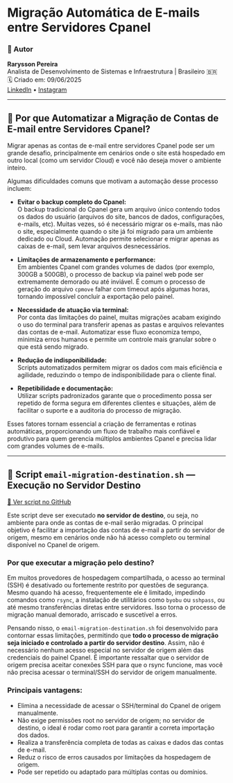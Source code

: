 # Migração Automática de E-mails entre Servidores Cpanel

### 👤 Autor

**Rarysson Pereira**  
Analista de Desenvolvimento de Sistemas e Infraestrutura | Brasileiro 🇧🇷  
🗓️ Criado em: 09/06/2025  
[LinkedIn](https://www.linkedin.com/in/rarysson-pereira?utm_source=share&utm_campaign=share_via&utm_content=profile&utm_medium=android_app) • [Instagram](https://www.instagram.com/raryssonpereira?igsh=MXhhb3N2MW1yNzl3cA==)

---

## 🤔 Por que Automatizar a Migração de Contas de E-mail entre Servidores Cpanel?

Migrar apenas as contas de e-mail entre servidores Cpanel pode ser um grande desafio, principalmente em cenários onde o site está hospedado em outro local (como um servidor Cloud) e você não deseja mover o ambiente inteiro.

Algumas dificuldades comuns que motivam a automação desse processo incluem:

- **Evitar o backup completo do Cpanel:**  
  O backup tradicional do Cpanel gera um arquivo único contendo todos os dados do usuário (arquivos do site, bancos de dados, configurações, e-mails, etc). Muitas vezes, só é necessário migrar os e-mails, mas não o site, especialmente quando o site já foi migrado para um ambiente dedicado ou Cloud. Automação permite selecionar e migrar apenas as caixas de e-mail, sem levar arquivos desnecessários.

- **Limitações de armazenamento e performance:**  
  Em ambientes Cpanel com grandes volumes de dados (por exemplo, 300GB a 500GB), o processo de backup via painel web pode ser extremamente demorado ou até inviável. É comum o processo de geração do arquivo `cpmove` falhar com timeout após algumas horas, tornando impossível concluir a exportação pelo painel.

- **Necessidade de atuação via terminal:**  
  Por conta das limitações do painel, muitas migrações acabam exigindo o uso do terminal para transferir apenas as pastas e arquivos relevantes das contas de e-mail. Automatizar esse fluxo economiza tempo, minimiza erros humanos e permite um controle mais granular sobre o que está sendo migrado.

- **Redução de indisponibilidade:**  
  Scripts automatizados permitem migrar os dados com mais eficiência e agilidade, reduzindo o tempo de indisponibilidade para o cliente final.

- **Repetibilidade e documentação:**  
  Utilizar scripts padronizados garante que o procedimento possa ser repetido de forma segura em diferentes clientes e situações, além de facilitar o suporte e a auditoria do processo de migração.

Esses fatores tornam essencial a criação de ferramentas e rotinas automáticas, proporcionando um fluxo de trabalho mais confiável e produtivo para quem gerencia múltiplos ambientes Cpanel e precisa lidar com grandes volumes de e-mails.

---

## 🛬 Script `email-migration-destination.sh` — Execução no Servidor Destino  
[🔗 Ver script no GitHub](https://github.com/RaryssonPereira/cpanel-email-migration/blob/main/email-migration-destination.sh)

Este script deve ser executado **no servidor de destino**, ou seja, no ambiente para onde as contas de e-mail serão migradas. O principal objetivo é facilitar a importação das contas de e-mail a partir do servidor de origem, mesmo em cenários onde não há acesso completo ou terminal disponível no Cpanel de origem.

### **Por que executar a migração pelo destino?**

Em muitos provedores de hospedagem compartilhada, o acesso ao terminal (SSH) é desativado ou fortemente restrito por questões de segurança. Mesmo quando há acesso, frequentemente ele é limitado, impedindo comandos como `rsync`, a instalação de utilitários como `byobu` ou `sshpass`, ou até mesmo transferências diretas entre servidores. Isso torna o processo de migração manual demorado, arriscado e suscetível a erros.

Pensando nisso, o `email-migration-destination.sh` foi desenvolvido para contornar essas limitações, permitindo que **todo o processo de migração seja iniciado e controlado a partir do servidor destino**. Assim, não é necessário nenhum acesso especial no servidor de origem além das credenciais do painel Cpanel. É importante ressaltar que o servidor de origem precisa aceitar conexões SSH para que o rsync funcione, mas você não precisa acessar o terminal/SSH do servidor de origem manualmente.

### **Principais vantagens:**

- Elimina a necessidade de acessar o SSH/terminal do Cpanel de origem manualmente.
- Não exige permissões root no servidor de origem; no servidor de destino, o ideal é rodar como root para garantir a correta importação dos dados.
- Realiza a transferência completa de todas as caixas e dados das contas de e-mail.
- Reduz o risco de erros causados por limitações da hospedagem de origem.
- Pode ser repetido ou adaptado para múltiplas contas ou domínios.

